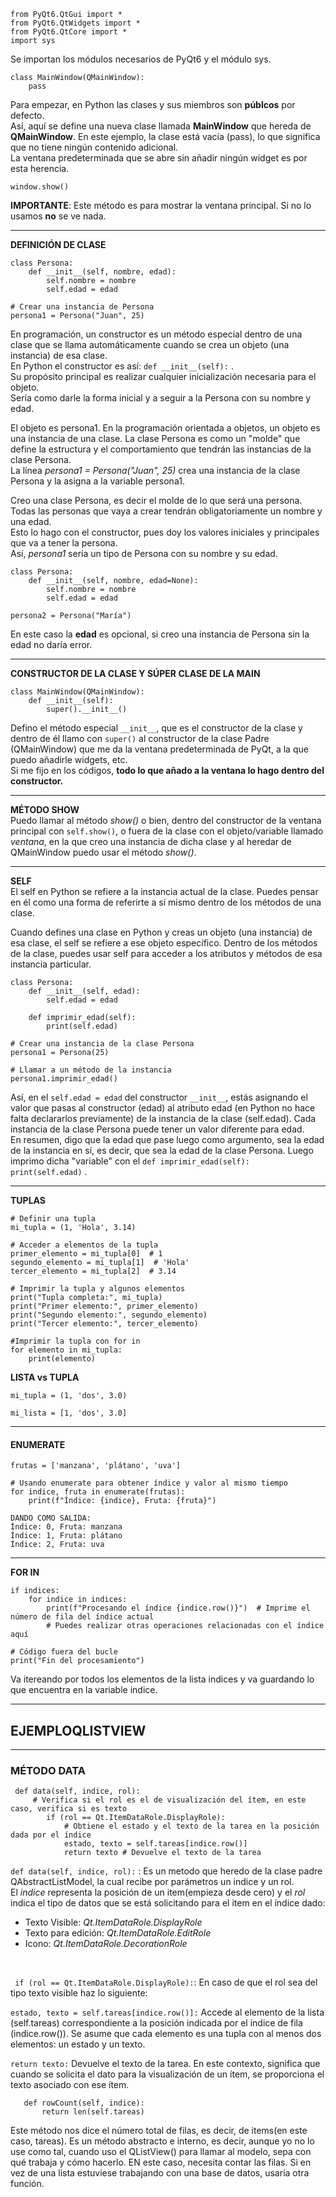 ```
from PyQt6.QtGui import *
from PyQt6.QtWidgets import *
from PyQt6.QtCore import *
import sys
```
Se importan los módulos necesarios de PyQt6 y el módulo sys.

```
class MainWindow(QMainWindow):
    pass
```
Para empezar, en Python las clases y sus miembros son **públcos** por defecto.
<br>Así, aquí se define una nueva clase llamada **MainWindow** que hereda de **QMainWindow**. En este ejemplo, la clase está vacía (pass), lo que significa que no tiene ningún contenido adicional.
<br>La ventana predeterminada que se abre sin añadir ningún widget es por esta herencia.
```
window.show()
```
**IMPORTANTE**: Este método es para mostrar la ventana principal. Si no lo usamos **no** se ve nada.

-----------------------
**DEFINICIÓN DE CLASE**

```
class Persona:
    def __init__(self, nombre, edad):
        self.nombre = nombre
        self.edad = edad

# Crear una instancia de Persona
persona1 = Persona("Juan", 25)

```
En programación, un constructor es un método especial dentro de una clase que se llama automáticamente cuando se crea un objeto (una instancia) de esa clase. <br>En Python el constructor es así:  ```def __init__(self):``` .<br> Su propósito principal es realizar cualquier inicialización necesaria para el objeto.<br> 
Sería como darle la forma inicial y a seguir a la Persona con su nombre y edad.

El objeto es persona1. En la programación orientada a objetos, un objeto es una instancia de una clase. La clase Persona es como un "molde" que define la estructura y el comportamiento que tendrán las instancias de la clase Persona.<br>
La línea *persona1 = Persona("Juan", 25)* crea una instancia de la clase Persona y la asigna a la variable persona1.

Creo una clase Persona, es decir el molde de lo que será una persona.<br>
Todas las personas que vaya a crear tendrán obligatoriamente un nombre y una edad.<br>
Esto lo hago con el constructor, pues doy los valores iniciales y principales que va a tener la persona.<br>
Así, *persona1* sería un tipo de Persona con su nombre y su edad.
```
class Persona:
    def __init__(self, nombre, edad=None):
        self.nombre = nombre
        self.edad = edad
        
persona2 = Persona("María")
```
En este caso la **edad** es opcional, si creo una instancia de Persona sin la edad no daría error.

---------------------
**CONSTRUCTOR DE LA CLASE Y SÚPER CLASE DE LA MAIN**
```
class MainWindow(QMainWindow):
    def __init__(self):
        super().__init__()
```
Defino el método especial `__init__`, que es el constructor de la clase y
dentro de él llamo con `super()` al constructor de la clase Padre (QMainWindow)
que me da la ventana predeterminada de PyQt, a la que puedo añadirle widgets, etc.<br>
Si me fijo en los códigos, **todo lo que añado a la ventana lo hago dentro
del constructor.**

-----------------------
**MÉTODO SHOW**<br>
Puedo llamar al método *show()* o bien, dentro del
constructor de la ventana principal con `self.show()`,
o fuera de la clase con el objeto/variable llamado *ventana*, en la que creo una instancia de dicha clase
y al heredar de QMainWindow puedo usar el método *show()*.

---------------------------
**SELF**<br>
El self en Python se refiere a la instancia actual de la clase. Puedes pensar en él como una forma de referirte a sí mismo dentro de los métodos de una clase.

Cuando defines una clase en Python y creas un objeto (una instancia) de esa clase, el self se refiere a ese objeto específico. Dentro de los métodos de la clase, puedes usar self para acceder a los atributos y métodos de esa instancia particular.
```
class Persona:
    def __init__(self, edad):
        self.edad = edad

    def imprimir_edad(self):
        print(self.edad)

# Crear una instancia de la clase Persona
persona1 = Persona(25)

# Llamar a un método de la instancia
persona1.imprimir_edad()

```
Así, en el `self.edad = edad` del constructor `__init__`, estás asignando el valor que pasas al constructor (edad) al atributo edad (en Python no hace falta declararlos previamente) de la instancia de la clase (self.edad). Cada instancia de la clase Persona puede tener un valor diferente para edad.<br>
En resumen, digo que la edad que pase luego como argumento, sea la edad de la instancia en sí, es decir, que sea la edad de la clase Persona. Luego imprimo dicha "variable" con el `def imprimir_edad(self):
        print(self.edad)` .

----------------------

**TUPLAS**
```
# Definir una tupla
mi_tupla = (1, 'Hola', 3.14)

# Acceder a elementos de la tupla
primer_elemento = mi_tupla[0]  # 1
segundo_elemento = mi_tupla[1]  # 'Hola'
tercer_elemento = mi_tupla[2]  # 3.14

# Imprimir la tupla y algunos elementos
print("Tupla completa:", mi_tupla)
print("Primer elemento:", primer_elemento)
print("Segundo elemento:", segundo_elemento)
print("Tercer elemento:", tercer_elemento)

#Imprimir la tupla con for in
for elemento in mi_tupla:
    print(elemento)

```

**LISTA vs TUPLA**
```
mi_tupla = (1, 'dos', 3.0)

mi_lista = [1, 'dos', 3.0]
```

----------------------------------

#### ENUMERATE
```
frutas = ['manzana', 'plátano', 'uva']

# Usando enumerate para obtener índice y valor al mismo tiempo
for indice, fruta in enumerate(frutas):
    print(f"Índice: {indice}, Fruta: {fruta}")

DANDO COMO SALIDA:
Índice: 0, Fruta: manzana
Índice: 1, Fruta: plátano
Índice: 2, Fruta: uva

```
--------------------------------

**FOR IN**<br>
```
if indices:
    for indice in indices:
        print(f"Procesando el índice {indice.row()}")  # Imprime el número de fila del índice actual
        # Puedes realizar otras operaciones relacionadas con el índice aquí

# Código fuera del bucle
print("Fin del procesamiento")

```
Va itereando por todos los elementos de la lista indices y va guardando lo que encuentra en la variable indice.

----------------------------------
## EJEMPLOQLISTVIEW

-------------------------------

### MÉTODO DATA
```
 def data(self, indice, rol):
     # Verifica si el rol es el de visualización del ítem, en este caso, verifica si es texto
        if (rol == Qt.ItemDataRole.DisplayRole):
            # Obtiene el estado y el texto de la tarea en la posición dada por el índice
            estado, texto = self.tareas[indice.row()]
            return texto # Devuelve el texto de la tarea
```

`def data(self, indice, rol):` : Es un metodo que heredo de la clase padre QAbstractListModel, la cual recibe por parámetros un indice y un rol.
<br> El *indice* representa la posición de un item(empieza desde cero)
y el *rol* indica el tipo de datos que se está solicitando para el item en el índice dado:
- Texto Visible: *Qt.ItemDataRole.DisplayRole*
- Texto para edición: *Qt.ItemDataRole.EditRole*
- Icono: *Qt.ItemDataRole.DecorationRole*
<br>

` if (rol == Qt.ItemDataRole.DisplayRole):`: En caso de que el rol
sea del tipo texto visible haz lo siguiente:

`estado, texto = self.tareas[indice.row()]:` Accede al elemento de la lista (self.tareas) correspondiente a la posición indicada por el índice de fila (indice.row()). 
Se asume que cada elemento es una tupla con al menos dos elementos: un estado y un texto.<br>

`return texto:` Devuelve el texto de la tarea. En este contexto, significa que cuando se solicita el dato para la visualización de un ítem, se proporciona el texto asociado con ese ítem.

```
   def rowCount(self, indice):
       return len(self.tareas)
```
Este método nos dice el número total de filas, es decir, de items(en este caso, tareas).
Es un método abstracto e interno, es decir, aunque yo no lo use como tal, cuando uso el 
QListView() para llamar al modelo, sepa con qué trabaja y cómo hacerlo. EN este caso, necesita
contar las filas. Si en vez de una lista estuviese trabajando con una base de datos, usaría otra
función.